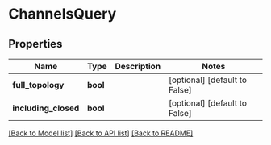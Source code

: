 # ChannelsQuery

## Properties
Name | Type | Description | Notes
------------ | ------------- | ------------- | -------------
**full_topology** | **bool** |  | [optional] [default to False]
**including_closed** | **bool** |  | [optional] [default to False]

[[Back to Model list]](../README.md#documentation-for-models) [[Back to API list]](../README.md#documentation-for-api-endpoints) [[Back to README]](../README.md)

